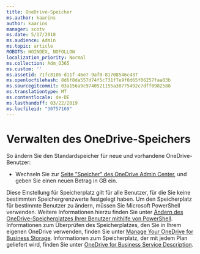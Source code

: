 ```yaml
---
title: OneDrive-Speicher
ms.author: kaarins
author: kaarins
manager: scotv
ms.date: 5/17/2018
ms.audience: Admin
ms.topic: article
ROBOTS: NOINDEX, NOFOLLOW
localization_priority: Normal
ms.collection: Adm_O365
ms.custom: ''
ms.assetid: 71fc8106-d11f-46e7-9af0-81708546c437
ms.openlocfilehash: 8d6f8da557d74f5c731f7e9f0d65f06257faa03b
ms.sourcegitcommit: 03a156a9c9740521155a30775492c7dff0982588
ms.translationtype: MT
ms.contentlocale: de-DE
ms.lasthandoff: 03/22/2019
ms.locfileid: "30757169"
---
```

# <a name="manage-your-onedrive-storage"></a>Verwalten des OneDrive-Speichers

So ändern Sie den Standardspeicher für neue und vorhandene OneDrive-Benutzer:
  
- Wechseln Sie zur [Seite "Speicher" des OneDrive Admin Center](https://admin.onedrive.com/?v=StorageSettings), und geben Sie einen neuen Betrag in GB ein.
    
Diese Einstellung für Speicherplatz gilt für alle Benutzer, für die Sie keine bestimmten Speichergrenzwerte festgelegt haben. Um den Speicherplatz für bestimmte Benutzer zu ändern, müssen Sie Microsoft PowerShell verwenden. Weitere Informationen hierzu finden Sie unter [Ändern des OneDrive-Speicherplatzes Ihrer Benutzer mithilfe von PowerShell](https://go.microsoft.com/fwlink/?linkid=866402). Informationen zum Überprüfen des Speicherplatzes, den Sie in Ihrem eigenen OneDrive verwenden, finden Sie unter [Manage Your OneDrive for Business Storage](https://go.microsoft.com/fwlink/?linkid=866429). Informationen zum Speicherplatz, der mit jedem Plan geliefert wird, finden Sie unter [OneDrive for Business Service Description](https://go.microsoft.com/fwlink/p/?LinkID=826071).
  

